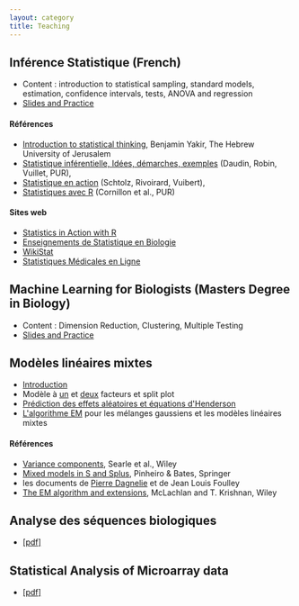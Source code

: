 ```yaml
---
layout: category
title: Teaching
---
```


## Inférence Statistique (French)

- Content : introduction to statistical sampling, standard models, estimation, confidence intervals, tests, ANOVA and regression
- [Slides and Practice](https://lbmc.gitbiopages.ens-lyon.fr/hub/formations/ens_l3_stats/) 


#### Références

- [Introduction to statistical thinking](https://pluto.huji.ac.il/~msby/StatThink/index.html), Benjamin Yakir, The Hebrew University of Jerusalem
- [Statistique inférentielle, Idées, démarches, exemples](http://www.pur-editions.fr/detail.php?idOuv=830) (Daudin, Robin, Vuillet, PUR),
- [Statistique en action](http://www.math.ens.fr/statenaction/) (Schtolz, Rivoirard, Vuibert),
- [Statistiques avec R](http://math.agrocampus-ouest.fr/infoglueDeliverLive/enseignement/support2cours/livres/statistiques.avec.R) (Cornillon et al., PUR)

#### Sites web

- [Statistics in Action with R](http://sia.webpopix.org/)
- [Enseignements de Statistique en Biologie](https://pbil.univ-lyon1.fr/R/)
- [WikiStat](http://wikistat.fr)
- [Statistiques Médicales en Ligne](https://mistis.inrialpes.fr/software/SMEL/)

## Machine Learning for Biologists (Masters Degree in Biology)

- Content : Dimension Reduction, Clustering, Multiple Testing
- [Slides and Practice](https://lbmc.gitbiopages.ens-lyon.fr/hub/formations/ens_m1_ml/)

## Modèles linéaires mixtes

- <a href="{{ '/assets/pdf/teaching/introduction.pdf' | prepend: site.baseurl | prepend: site.url }}">Introduction</a>
- Modèle à <a href="{{ '/assets/pdf/teaching/notes-1way.pdf' | prepend: site.baseurl | prepend: site.url }}">un</a> et <a href="{{ '/assets/pdf/teaching/notes-2way.pdf' | prepend: site.baseurl | prepend: site.url }}">deux</a> facteurs et split plot
- <a href="{{ '/assets/pdf/teaching/notes-prediction.pdf' | prepend: site.baseurl | prepend: site.url }}">Prédiction des effets aléatoires et équations d'Henderson</a> 
- <a href="{{ '/assets/pdf/teaching/notes-EM.pdf' | prepend: site.baseurl | prepend: site.url }}">L'algorithme EM</a> pour les mélanges gaussiens et les modèles linéaires mixtes

#### Références
- [Variance components](http://onlinelibrary.wiley.com/book/10.1002/9780470316856), Searle et al., Wiley
- [Mixed models in S and Splus](https://link.springer.com/book/10.1007%2Fb98882), Pinheiro & Bates, Springer
- les documents de [Pierre Dagnelie](http://www.dagnelie.be) et de Jean Louis Foulley
- [The EM algorithm and extensions](https://www.wiley.com/en-fr/The+EM+Algorithm+and+Extensions,+2nd+Edition-p-9780471201700), McLachlan and T. Krishnan, Wiley

## Analyse des séquences biologiques
- <a href="{{ '/assets/pdf/teaching/sequences.pdf' | prepend: site.baseurl | prepend: site.url }}">[pdf]</a>

## Statistical Analysis of Microarray data
- <a href="{{ '/assets/pdf/teaching/mpr04.pdf' | prepend: site.baseurl | prepend: site.url }}">[pdf]</a>



